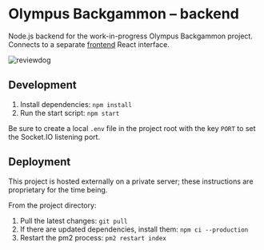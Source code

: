 # Olympus Backgammon – backend

Node.js backend for the work-in-progress Olympus Backgammon project. Connects to a separate [frontend](https://github.com/michaelti/olympus-backgammon-frontend) React interface.

![reviewdog](https://github.com/michaelti/olympus-backgammon-backend/workflows/reviewdog/badge.svg)

## Development

1. Install dependencies: `npm install`
2. Run the start script: `npm start`

Be sure to create a local `.env` file in the project root with the key `PORT` to set the Socket.IO listening port.

## Deployment

This project is hosted externally on a private server; these instructions are proprietary for the time being.

From the project directory:

1. Pull the latest changes: `git pull`
2. If there are updated dependencies, install them: `npm ci --production`
3. Restart the pm2 process: `pm2 restart index`
